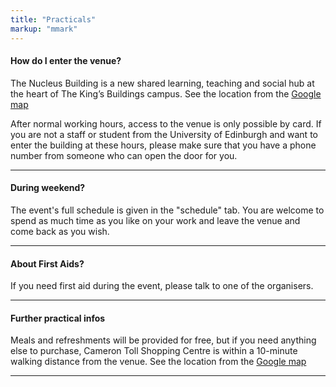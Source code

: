 ```yaml
---
title: "Practicals"
markup: "mmark"
---
```


#### <i class="fas fa-question-circle fa-fw"></i> How do I enter the venue?

The Nucleus Building is a new shared learning, teaching and social hub at the heart of The King’s Buildings campus. See the location from the [Google map](https://www.google.com/maps/place/The+Nucleus+Building,+The+University+of+Edinburgh/@55.9228707,-3.1739974,15z/data=!4m2!3m1!1s0x0:0x30d53c72c9accbd8?sa=X&ved=2ahUKEwi0sZeD4KuEAxUAZ0EAHTvaDQsQ_BJ6BAgPEAA)

After normal working hours, access to the venue is only possible by card. If you are not a staff or student from the University of Edinburgh and want to enter the building at these hours, please make sure that you have a phone number from someone who can open the door for you.

---

#### <i class="fas fa-question-circle fa-fw"></i> During weekend?

The event's full schedule is given in the "schedule" tab. You are welcome to spend as much time as you like on your work and leave the venue and come back as you wish. 

---

#### <i class="fas fa-question-circle fa-fw"></i> About First Aids?</h4>

If you need first aid during the event, please talk to one of the organisers. 

---

#### <i class="fas fa-question-circle fa-fw"></i> Further practical infos</h4>

Meals and refreshments will be provided for free, but if you need anything else to purchase, Cameron Toll Shopping Centre is within a 10-minute walking distance from the venue. See the location from the [Google map](https://www.google.com/maps/place/Cameron+Toll+Shopping+Centre/@55.9268621,-3.1638126,15z/data=!4m2!3m1!1s0x0:0x5d5710918b595caa?sa=X&ved=1t:2428&ictx=111)

---


